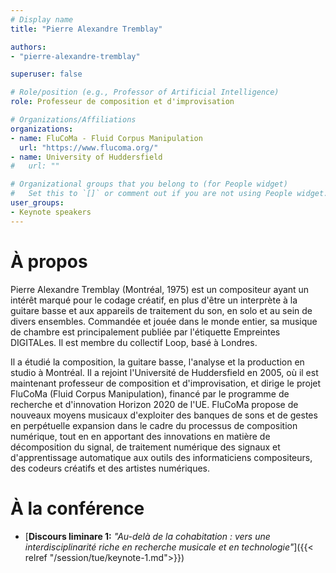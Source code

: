 ```yaml
---
# Display name
title: "Pierre Alexandre Tremblay"

authors:
- "pierre-alexandre-tremblay"

superuser: false

# Role/position (e.g., Professor of Artificial Intelligence)
role: Professeur de composition et d'improvisation

# Organizations/Affiliations
organizations:
- name: FluCoMa - Fluid Corpus Manipulation
  url: "https://www.flucoma.org/"
- name: University of Huddersfield
#   url: ""

# Organizational groups that you belong to (for People widget)
#   Set this to `[]` or comment out if you are not using People widget.
user_groups:
- Keynote speakers
---
```


# À propos

Pierre Alexandre Tremblay (Montréal, 1975) est un compositeur ayant un intérêt marqué pour le codage créatif, en plus d'être un interprète à la guitare basse et aux appareils de traitement du son, en solo et au sein de divers ensembles. Commandée et jouée dans le monde entier, sa musique de chambre est principalement publiée par l'étiquette Empreintes DIGITALes. Il est membre du collectif Loop, basé à Londres.

Il a étudié la composition, la guitare basse, l'analyse et la production en studio à Montréal. Il a rejoint l'Université de Huddersfield en 2005, où il est maintenant professeur de composition et d'improvisation, et dirige le projet FluCoMa (Fluid Corpus Manipulation), financé par le programme de recherche et d'innovation Horizon 2020 de l'UE. FluCoMa propose de nouveaux moyens musicaux d'exploiter des banques de sons et de gestes en perpétuelle expansion dans le cadre du processus de composition numérique, tout en en apportant des innovations en matière de décomposition du signal, de traitement numérique des signaux et d'apprentissage automatique aux outils des informaticiens compositeurs, des codeurs créatifs et des artistes numériques.


# À la conférence

- [**Discours liminare 1:** *"Au-delà de la cohabitation : vers une interdisciplinarité riche en recherche musicale et en technologie"*]({{< relref "/session/tue/keynote-1.md">}})